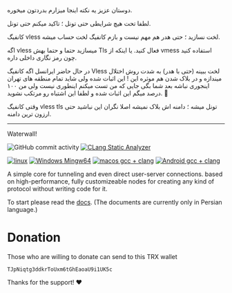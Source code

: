 دوستان عزیز یه نکته اینجا میزارم بدردتون میخوره.

لطفا تحت هیچ شرایطی حتی تونل ؛ تاکید میکنم حتی تونل.

کانفیگ vless لخت نسازید ؛ حتی هدر هم مهم نیست و بازم کانفیگ لخت حساب میشه.

اگه vless میسازید حتما و حتما بهش Tls فعال کنید.
یا اینکه از vmess استفاده کنید چون رمز نگاری داخلی داره.

در حال حاضر ایرانسل اگه کانفیگ Vless لخت ببینه (حتی با هدر) به شدت روش اختلال میندازه و در بلاک شدن هم موثره این !  این اثبات شده ولی شاید تمام منطقه های تهران اینجوری نباشه بعد شما بگی جایی که من تست میکنم اینطوری نیست ولی من ۱۰۰ درصد میگم این اثبات شده و لطفا این اشتباه رو مرتکب نشوید. 🙏

وقتی کانفیگ vless tls تونل میشه ؛ دامنه اش بلاک نمیشه اصلا نگران این نباشید حتی ارزون ترین دامنه. 

---

Waterwall!

![GitHub commit activity](https://img.shields.io/github/commit-activity/m/radkesvat/WaterWall)
[![CLang Static Analyzer](https://github.com/radkesvat/WaterWall/actions/workflows/clang_static_analyzer.yml/badge.svg)](https://github.com/radkesvat/WaterWall/actions/workflows/clang_static_analyzer.yml)

[![linux](https://github.com/radkesvat/WaterWall/actions/workflows/cmake-multi-linux.yml/badge.svg)](https://github.com/radkesvat/WaterWall/actions/workflows/cmake-multi-linux.yml)
[![Windows Mingw64](https://github.com/radkesvat/WaterWall/actions/workflows/cmake-mingw-windows.yml/badge.svg)](https://github.com/radkesvat/WaterWall/actions/workflows/cmake-mingw-windows.yml)
[![macos gcc + clang](https://github.com/radkesvat/WaterWall/actions/workflows/cmake-multi-macos.yml/badge.svg)](https://github.com/radkesvat/WaterWall/actions/workflows/cmake-multi-macos.yml)
[![Android gcc + clang](https://github.com/radkesvat/WaterWall/actions/workflows/cmake-multi-android.yml/badge.svg)](https://github.com/radkesvat/WaterWall/actions/workflows/cmake-multi-android.yml)
<!-- [![Ios build](https://github.com/radkesvat/WaterWall/actions/workflows/cmake-ios-build.yml/badge.svg)](https://github.com/radkesvat/WaterWall/actions/workflows/cmake-ios-build.yml) -->

A simple core for tunneling and even direct user-server connections. based on high-performance, fully customizeable nodes for creating any kind of protocol without writing code for it.

To start please read the [docs](https://radkesvat.github.io/WaterWall-Docs/). (The documents are currently only in Persian language.)

# Donation

Those who are willing to donate can send to this TRX wallet

```
TJpNiqtg3ddkrToUxm6tGhEaoaU9i1UK5c
```

Thanks for the support! ❤
